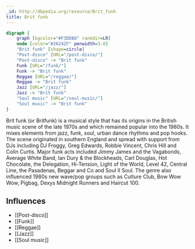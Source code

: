```yaml
---
_id: http://dbpedia.org/resource/Brit_funk
title: Brit funk
---
```


```dot
digraph {
	graph [bgcolor="#F3DDB8" rankdir=LR]
	node [color="#26242F" penwidth=3.0]
	"Brit funk" [shape=circle]
	"Post-disco" [URL="/post-disco/"]
	"Post-disco" -> "Brit funk"
	Funk [URL="/funk/"]
	Funk -> "Brit funk"
	Reggae [URL="/reggae/"]
	Reggae -> "Brit funk"
	Jazz [URL="/jazz/"]
	Jazz -> "Brit funk"
	"Soul music" [URL="/soul-music/"]
	"Soul music" -> "Brit funk"
}
```

Brit funk (or Britfunk) is a musical style that has its origins in the British music scene of the late 1970s and which remained popular into the 1980s. It mixes elements from jazz, funk, soul, urban dance rhythms and pop hooks. The scene originated in southern England and spread with support from DJs including DJ Froggy, Greg Edwards, Robbie Vincent, Chris Hill and Colin Curtis. Major funk acts included Jimmy James and the Vagabonds, Average White Band, Ian Dury & the Blockheads, Carl Douglas, Hot Chocolate, the Delegation, Hi-Tension, Light of the World, Level 42, Central Line, the Pasadenas, Beggar and Co and Soul II Soul. The genre also influenced 1980s new wave/pop groups such as Culture Club, Bow Wow Wow, Pigbag, Dexys Midnight Runners and Haircut 100.

## Influences
- [[Post-disco]]
- [[Funk]]
- [[Reggae]]
- [[Jazz]]
- [[Soul music]]

